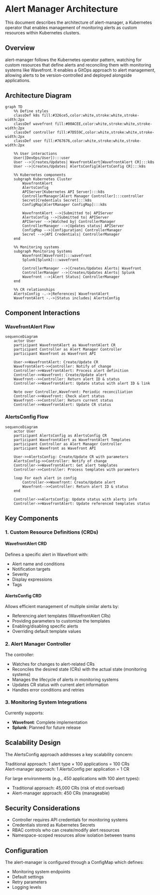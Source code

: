 # Alert Manager Architecture

This document describes the architecture of alert-manager, a Kubernetes operator that enables management of monitoring alerts as custom resources within Kubernetes clusters.

## Overview

alert-manager follows the Kubernetes operator pattern, watching for custom resources that define alerts and reconciling them with monitoring systems like Wavefront. It enables a GitOps approach to alert management, allowing alerts to be version-controlled and deployed alongside applications.

## Architecture Diagram

```mermaid
graph TD
    %% Define styles
    classDef k8s fill:#326ce5,color:white,stroke:white,stroke-width:2px
    classDef wavefront fill:#00ACEE,color:white,stroke:white,stroke-width:2px
    classDef controller fill:#7D559C,color:white,stroke:white,stroke-width:2px
    classDef user fill:#767676,color:white,stroke:white,stroke-width:2px
    
    %% User interactions
    User([DevOps/User]):::user
    User -->|Creates/Updates| WavefrontAlert[WavefrontAlert CR]:::k8s
    User -->|Creates/Updates| AlertsConfig[AlertsConfig CR]:::k8s
    
    %% Kubernetes components
    subgraph Kubernetes Cluster
        WavefrontAlert
        AlertsConfig
        APIServer[Kubernetes API Server]:::k8s
        ControllerManager[Alert Manager Controller]:::controller
        Secret[Credentials Secret]:::k8s
        ConfigMap[AlertManager ConfigMap]:::k8s
        
        WavefrontAlert -->|Submitted to| APIServer
        AlertsConfig -->|Submitted to| APIServer
        APIServer -->|Watched by| ControllerManager
        ControllerManager -->|Updates status| APIServer
        ConfigMap -->|Configuration| ControllerManager
        Secret -->|API Credentials| ControllerManager
    end
    
    %% Monitoring systems
    subgraph Monitoring Systems
        Wavefront[Wavefront]:::wavefront
        Splunk[Splunk]:::wavefront
        
        ControllerManager -->|Creates/Updates Alerts| Wavefront
        ControllerManager -->|Creates/Updates Alerts| Splunk
        Wavefront -->|Alert Status| ControllerManager
    end
    
    %% CR relationships
    AlertsConfig -.->|References| WavefrontAlert
    WavefrontAlert -.->|Status includes| AlertsConfig
```

## Component Interactions

### WavefrontAlert Flow

```mermaid
sequenceDiagram
    actor User
    participant WavefrontAlert as WavefrontAlert CR
    participant Controller as Alert Manager Controller
    participant Wavefront as Wavefront API
    
    User->>WavefrontAlert: Create/Update CR
    WavefrontAlert->>Controller: Notify of change
    Controller->>WavefrontAlert: Process alert definition
    Controller->>Wavefront: Create/Update alert
    Wavefront-->>Controller: Return alert ID & status
    Controller->>WavefrontAlert: Update status with alert ID & link
    
    Note over Controller,Wavefront: Periodic reconciliation
    Controller->>Wavefront: Check alert status
    Wavefront-->>Controller: Return current status
    Controller->>WavefrontAlert: Update CR status
```

### AlertsConfig Flow

```mermaid
sequenceDiagram
    actor User
    participant AlertsConfig as AlertsConfig CR
    participant WavefrontAlert as WavefrontAlert Templates
    participant Controller as Alert Manager Controller
    participant Wavefront as Wavefront API
    
    User->>AlertsConfig: Create/Update CR with parameters
    AlertsConfig->>Controller: Notify of change
    Controller->>WavefrontAlert: Get alert templates
    Controller->>Controller: Process templates with parameters
    
    loop For each alert in config
        Controller->>Wavefront: Create/Update alert
        Wavefront-->>Controller: Return alert ID & status
    end
    
    Controller->>AlertsConfig: Update status with alerts info
    Controller->>WavefrontAlert: Update referenced templates status
```

## Key Components

### 1. Custom Resource Definitions (CRDs)

#### WavefrontAlert CRD
Defines a specific alert in Wavefront with:
- Alert name and conditions
- Notification targets
- Severity
- Display expressions
- Tags

#### AlertsConfig CRD
Allows efficient management of multiple similar alerts by:
- Referencing alert templates (WavefrontAlert CRs)
- Providing parameters to customize the templates
- Enabling/disabling specific alerts
- Overriding default template values

### 2. Alert Manager Controller

The controller:
- Watches for changes to alert-related CRs
- Reconciles the desired state (CRs) with the actual state (monitoring systems)
- Manages the lifecycle of alerts in monitoring systems
- Updates CR status with current alert information
- Handles error conditions and retries

### 3. Monitoring System Integrations

Currently supports:
- **Wavefront**: Complete implementation
- **Splunk**: Planned for future release

## Scalability Design

The AlertsConfig approach addresses a key scalability concern:

Traditional approach: 1 alert type × 100 applications = 100 CRs  
Alert-manager approach: 1 AlertsConfig per application = 1 CR

For large environments (e.g., 450 applications with 100 alert types):
- Traditional approach: 45,000 CRs (risk of etcd overload)
- Alert-manager approach: 450 CRs (manageable)

## Security Considerations

- Controller requires API credentials for monitoring systems
- Credentials stored as Kubernetes Secrets
- RBAC controls who can create/modify alert resources
- Namespace-scoped resources allow isolation between teams

## Configuration

The alert-manager is configured through a ConfigMap which defines:
- Monitoring system endpoints
- Default settings
- Retry parameters
- Logging levels
